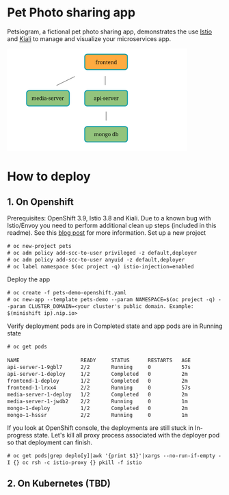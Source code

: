 # Pet Photo sharing app
Petsiogram, a fictional pet photo sharing app, demonstrates the use [Istio](https://istio.io/) and [Kiali](https://kiali.org) to manage and visualize your microservices app.

![microservices diagam](Pets-demo.png)
# How to deploy
## 1. On Openshift 
Prerequisites: OpenShift 3.9, Istio 3.8 and Kiali.  Due to a known bug with Istio/Envoy you need to perform additional clean up steps (included in this readme).  See this [blog post](https://developers.redhat.com/blog/2018/04/05/coolstore-microservices-service-mesh-part-1-exploring-auto-injection/) for more information.
Set up a new project
```
# oc new-project pets
# oc adm policy add-scc-to-user privileged -z default,deployer
# oc adm policy add-scc-to-user anyuid -z default,deployer 
# oc label namespace $(oc project -q) istio-injection=enabled
```
Deploy the app
```
# oc create -f pets-demo-openshift.yaml
# oc new-app --template pets-demo --param NAMESPACE=$(oc project -q) --param CLUSTER_DOMAIN=<your cluster's public domain. Example: $(minishift ip).nip.io>
```
Verify deployment pods are in Completed state and app pods are in Running state
```
# oc get pods

NAME                    READY     STATUS      RESTARTS   AGE
api-server-1-9gbl7      2/2       Running     0          57s
api-server-1-deploy     1/2       Completed   0          2m
frontend-1-deploy       1/2       Completed   0          2m
frontend-1-lrxx4        2/2       Running     0          57s
media-server-1-deploy   1/2       Completed   0          2m
media-server-1-jw4b2    2/2       Running     0          1m
mongo-1-deploy          1/2       Completed   0          2m
mongo-1-hsssr           2/2       Running     0          1m
```
If you look at OpenShift console, the deployments are still stuck in In-progress state.  Let's kill all proxy process associated with the deployer pod so that deployment can finish.
```
# oc get pods|grep deplo[y]|awk '{print $1}'|xargs --no-run-if-empty -I {} oc rsh -c istio-proxy {} pkill -f istio
```

## 2. On Kubernetes (TBD)
